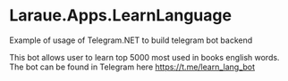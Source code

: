 # Laraue.Apps.LearnLanguage
Example of usage of Telegram.NET to build telegram bot backend

This bot allows user to learn top 5000 most used in books english words. The bot can be found in Telegram here https://t.me/learn_lang_bot
